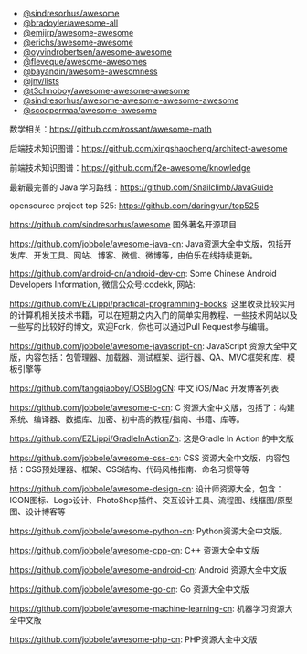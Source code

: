 
- [@sindresorhus/awesome](https://github.com/sindresorhus/awesome)
- [@bradoyler/awesome-all](https://github.com/bradoyler/awesome-all)
- [@emijrp/awesome-awesome](https://github.com/emijrp/awesome-awesome)
- [@erichs/awesome-awesome](https://github.com/erichs/awesome-awesome)
- [@oyvindrobertsen/awesome-awesome](https://github.com/oyvindrobertsen/awesome-awesome)
- [@fleveque/awesome-awesomes](https://github.com/fleveque/awesome-awesomes)
- [@bayandin/awesome-awesomness](https://github.com/bayandin/awesome-awesomeness)
- [@jnv/lists](https://github.com/jnv/lists)
- [@t3chnoboy/awesome-awesome-awesome](https://github.com/t3chnoboy/awesome-awesome-awesome)
- [@sindresorhus/awesome-awesome-awesome-awesome](https://github.com/sindresorhus/awesome-awesome-awesome-awesome)
- [@scoopermaa/awesome-awesome](https://github.com/coopermaa/awesome-awesome)

数学相关：https://github.com/rossant/awesome-math

后端技术知识图谱：https://github.com/xingshaocheng/architect-awesome

前端技术知识图谱：https://github.com/f2e-awesome/knowledge

最新最完善的 Java 学习路线：https://github.com/Snailclimb/JavaGuide 

opensource project top 525: https://github.com/daringyun/top525 

https://github.com/sindresorhus/awesome   国外著名开源项目

https://github.com/jobbole/awesome-java-cn: Java资源大全中文版，包括开发库、开发工具、网站、博客、微信、微博等，由伯乐在线持续更新。

https://github.com/android-cn/android-dev-cn: Some Chinese Android Developers Information, 微信公众号:codekk, 网站:

https://github.com/EZLippi/practical-programming-books: 这里收录比较实用的计算机相关技术书籍，可以在短期之内入门的简单实用教程、一些技术网站以及一些写的比较好的博文，欢迎Fork，你也可以通过Pull Request参与编辑。

https://github.com/jobbole/awesome-javascript-cn: JavaScript 资源大全中文版，内容包括：包管理器、加载器、测试框架、运行器、QA、MVC框架和库、模板引擎等

https://github.com/tangqiaoboy/iOSBlogCN: 中文 iOS/Mac 开发博客列表

https://github.com/jobbole/awesome-c-cn: C 资源大全中文版，包括了：构建系统、编译器、数据库、加密、初中高的教程/指南、书籍、库等。

https://github.com/EZLippi/GradleInActionZh: 这是Gradle In Action 的中文版

https://github.com/jobbole/awesome-css-cn: CSS 资源大全中文版，内容包括：CSS预处理器、框架、CSS结构、代码风格指南、命名习惯等等

https://github.com/jobbole/awesome-design-cn: 设计师资源大全，包含：ICON图标、Logo设计、PhotoShop插件、交互设计工具、流程图、线框图/原型图、设计博客等

https://github.com/jobbole/awesome-python-cn: Python资源大全中文版。

https://github.com/jobbole/awesome-cpp-cn: C++ 资源大全中文版 

https://github.com/jobbole/awesome-android-cn: Android 资源大全中文版

https://github.com/jobbole/awesome-go-cn: Go 资源大全中文版

https://github.com/jobbole/awesome-machine-learning-cn: 机器学习资源大全中文版

https://github.com/jobbole/awesome-php-cn: PHP资源大全中文版

